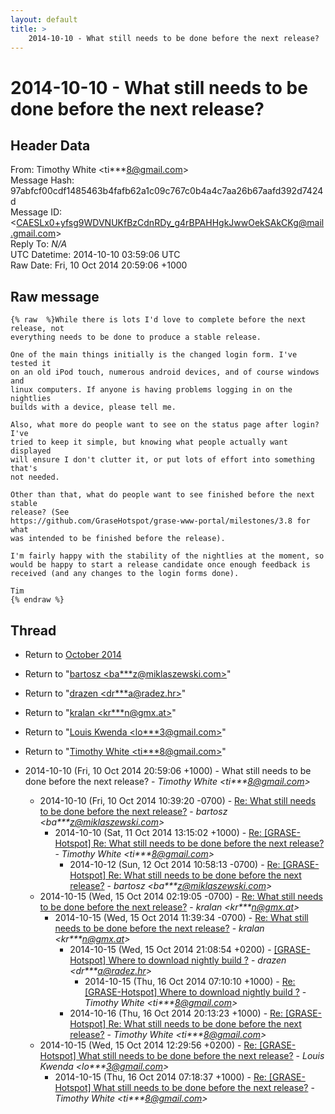 ```yaml
---
layout: default
title: >
    2014-10-10 - What still needs to be done before the next release?
---
```


# 2014-10-10 - What still needs to be done before the next release?

## Header Data

From: Timothy White \<ti***8@gmail.com\><br>
Message Hash: 97abfcf00cdf1485463b4fafb62a1c09c767c0b4a4c7aa26b67aafd392d7424d<br>
Message ID: \<CAESLx0+yfsg9WDVNUKfBzCdnRDy_g4rBPAHHgkJwwOekSAkCKg@mail.gmail.com\><br>
Reply To: _N/A_<br>
UTC Datetime: 2014-10-10 03:59:06 UTC<br>
Raw Date: Fri, 10 Oct 2014 20:59:06 +1000<br>

## Raw message

```
{% raw  %}While there is lots I'd love to complete before the next release, not
everything needs to be done to produce a stable release.

One of the main things initially is the changed login form. I've tested it
on an old iPod touch, numerous android devices, and of course windows and
linux computers. If anyone is having problems logging in on the nightlies
builds with a device, please tell me.

Also, what more do people want to see on the status page after login? I've
tried to keep it simple, but knowing what people actually want displayed
will ensure I don't clutter it, or put lots of effort into something that's
not needed.

Other than that, what do people want to see finished before the next stable
release? (See
https://github.com/GraseHotspot/grase-www-portal/milestones/3.8 for what
was intended to be finished before the release).

I'm fairly happy with the stability of the nightlies at the moment, so
would be happy to start a release candidate once enough feedback is
received (and any changes to the login forms done).

Tim
{% endraw %}
```

## Thread

+ Return to [October 2014](/archive/2014/10)

+ Return to "[bartosz <ba***z<span>@</span>miklaszewski.com>](/authors/ba___z_at_miklaszewski_com)"
+ Return to "[drazen <dr***a<span>@</span>radez.hr>](/authors/dr___a_at_radez_hr)"
+ Return to "[kralan <kr***n<span>@</span>gmx.at>](/authors/kr___n_at_gmx_at)"
+ Return to "[Louis Kwenda <lo***3<span>@</span>gmail.com>](/authors/lo___3_at_gmail_com)"
+ Return to "[Timothy White <ti***8<span>@</span>gmail.com>](/authors/ti___8_at_gmail_com)"

+ 2014-10-10 (Fri, 10 Oct 2014 20:59:06 +1000) - What still needs to be done before the next release? - _Timothy White \<ti***8@gmail.com\>_
  + 2014-10-10 (Fri, 10 Oct 2014 10:39:20 -0700) - [Re: What still needs to be done before the next release?](/archive/2014/10/43c5f5c22c36c2437d0cf9a2ac1d6d3c3c4a778a36db893afef7dbd336420788) - _bartosz \<ba***z@miklaszewski.com\>_
    + 2014-10-10 (Sat, 11 Oct 2014 13:15:02 +1000) - [Re: [GRASE-Hotspot] Re: What still needs to be done before the next release?](/archive/2014/10/d69f5c14f105ad79143f12195c5578cc6f62947ff0f09a397f650dbf17d872a3) - _Timothy White \<ti***8@gmail.com\>_
      + 2014-10-12 (Sun, 12 Oct 2014 10:58:13 -0700) - [Re: [GRASE-Hotspot] Re: What still needs to be done before the next release?](/archive/2014/10/523865f6d2d13b104ef54c32968d9c8868c12d954b8182d597ebc57405c57509) - _bartosz \<ba***z@miklaszewski.com\>_
  + 2014-10-15 (Wed, 15 Oct 2014 02:19:05 -0700) - [Re: What still needs to be done before the next release?](/archive/2014/10/fd4b9613bb24734b18f5188103b2e7f0aeba48150f120ded2075fbf8bed61b8e) - _kralan \<kr***n@gmx.at\>_
    + 2014-10-15 (Wed, 15 Oct 2014 11:39:34 -0700) - [Re: What still needs to be done before the next release?](/archive/2014/10/c6d6dba270d9c05bfa083cf598d58cf52784ed6bc0b5c5df12e3df5e8b96c159) - _kralan \<kr***n@gmx.at\>_
      + 2014-10-15 (Wed, 15 Oct 2014 21:08:54 +0200) - [[GRASE-Hotspot] Where to download nightly build ?](/archive/2014/10/c662a42b5b8c295900808ffcdf2c67395d7730f72071168aeac7123daaff5139) - _drazen \<dr***a@radez.hr\>_
        + 2014-10-15 (Thu, 16 Oct 2014 07:10:10 +1000) - [Re: [GRASE-Hotspot] Where to download nightly build ?](/archive/2014/10/a14774f75a42c3dccf0fd5a284a5b99ba938e9b306a33034e908224bc4240d4e) - _Timothy White \<ti***8@gmail.com\>_
      + 2014-10-16 (Thu, 16 Oct 2014 20:13:23 +1000) - [Re: [GRASE-Hotspot] Re: What still needs to be done before the next release?](/archive/2014/10/395784c2f1bb7297f7a3cd5cbcae5a01808e6706f47abf7dd4da43f10c2a347a) - _Timothy White \<ti***8@gmail.com\>_
  + 2014-10-15 (Wed, 15 Oct 2014 12:29:56 +0200) - [Re: [GRASE-Hotspot] What still needs to be done before the next release?](/archive/2014/10/9ad1a945beb1c67157ecc2f4471d2264e97ff333e47eb727ba1cff34a1b20de0) - _Louis Kwenda \<lo***3@gmail.com\>_
    + 2014-10-15 (Thu, 16 Oct 2014 07:18:37 +1000) - [Re: [GRASE-Hotspot] What still needs to be done before the next release?](/archive/2014/10/3493e89653d53b56fc05d983d68e02187dd4942be0ce32b95cf10e69a1bb30d4) - _Timothy White \<ti***8@gmail.com\>_

